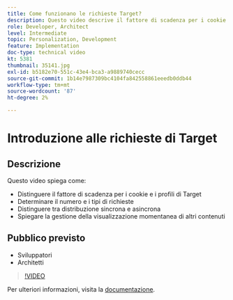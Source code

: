```yaml
---
title: Come funzionano le richieste Target?
description: Questo video descrive il fattore di scadenza per i cookie e i profili di Target. Scopri come determinare il numero e i tipi di richieste Target, distinguere tra distribuzione sincrona e asincrona e spiegare la gestione della visualizzazione momentanea di altri contenuti.
role: Developer, Architect
level: Intermediate
topic: Personalization, Development
feature: Implementation
doc-type: technical video
kt: 5381
thumbnail: 35141.jpg
exl-id: b5182e70-551c-43e4-bca3-a9889740cecc
source-git-commit: 1b14e7987309bc4104fa842558861eeedb0ddb44
workflow-type: tm+mt
source-wordcount: '87'
ht-degree: 2%

---
```


# Introduzione alle richieste di Target

## Descrizione

Questo video spiega come:

* Distinguere il fattore di scadenza per i cookie e i profili di Target
* Determinare il numero e i tipi di richieste
* Distinguere tra distribuzione sincrona e asincrona
* Spiegare la gestione della visualizzazione momentanea di altri contenuti

## Pubblico previsto

* Sviluppatori
* Architetti

>[!VIDEO](https://video.tv.adobe.com/v/35141/?quality=12)

Per ulteriori informazioni, visita la [documentazione](https://experienceleague.adobe.com/docs/target/using/implement-target/implementing-target.html?lang=en).
